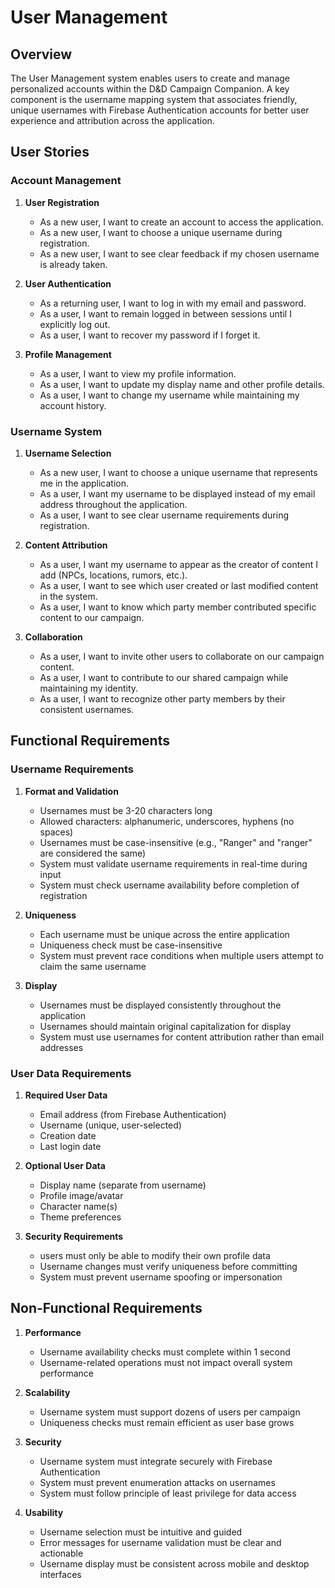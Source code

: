 # User Management

## Overview

The User Management system enables users to create and manage personalized accounts within the D&D Campaign Companion. A key component is the username mapping system that associates friendly, unique usernames with Firebase Authentication accounts for better user experience and attribution across the application.

## User Stories

### Account Management

1. **User Registration**
   - As a new user, I want to create an account to access the application.
   - As a new user, I want to choose a unique username during registration.
   - As a new user, I want to see clear feedback if my chosen username is already taken.

2. **User Authentication**
   - As a returning user, I want to log in with my email and password.
   - As a user, I want to remain logged in between sessions until I explicitly log out.
   - As a user, I want to recover my password if I forget it.

3. **Profile Management**
   - As a user, I want to view my profile information.
   - As a user, I want to update my display name and other profile details.
   - As a user, I want to change my username while maintaining my account history.

### Username System

1. **Username Selection**
   - As a new user, I want to choose a unique username that represents me in the application.
   - As a user, I want my username to be displayed instead of my email address throughout the application.
   - As a user, I want to see clear username requirements during registration.

2. **Content Attribution**
   - As a user, I want my username to appear as the creator of content I add (NPCs, locations, rumors, etc.).
   - As a user, I want to see which user created or last modified content in the system.
   - As a user, I want to know which party member contributed specific content to our campaign.

3. **Collaboration**
   - As a user, I want to invite other users to collaborate on our campaign content.
   - As a user, I want to contribute to our shared campaign while maintaining my identity.
   - As a user, I want to recognize other party members by their consistent usernames.

## Functional Requirements

### Username Requirements

1. **Format and Validation**
   - Usernames must be 3-20 characters long
   - Allowed characters: alphanumeric, underscores, hyphens (no spaces)
   - Usernames must be case-insensitive (e.g., "Ranger" and "ranger" are considered the same)
   - System must validate username requirements in real-time during input
   - System must check username availability before completion of registration

2. **Uniqueness**
   - Each username must be unique across the entire application
   - Uniqueness check must be case-insensitive
   - System must prevent race conditions when multiple users attempt to claim the same username

3. **Display**
   - Usernames must be displayed consistently throughout the application
   - Usernames should maintain original capitalization for display
   - System must use usernames for content attribution rather than email addresses

### User Data Requirements

1. **Required User Data**
   - Email address (from Firebase Authentication)
   - Username (unique, user-selected)
   - Creation date
   - Last login date

2. **Optional User Data**
   - Display name (separate from username)
   - Profile image/avatar
   - Character name(s)
   - Theme preferences

3. **Security Requirements**
   - users must only be able to modify their own profile data
   - Username changes must verify uniqueness before committing
   - System must prevent username spoofing or impersonation

## Non-Functional Requirements

1. **Performance**
   - Username availability checks must complete within 1 second
   - Username-related operations must not impact overall system performance

2. **Scalability**
   - Username system must support dozens of users per campaign
   - Uniqueness checks must remain efficient as user base grows

3. **Security**
   - Username system must integrate securely with Firebase Authentication
   - System must prevent enumeration attacks on usernames
   - System must follow principle of least privilege for data access

4. **Usability**
   - Username selection must be intuitive and guided
   - Error messages for username validation must be clear and actionable
   - Username display must be consistent across mobile and desktop interfaces